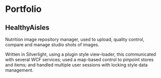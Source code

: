 # Portfolio

## HealthyAisles

Nutrition image repository manager, used to upload, quality control, compare and manage
studio shots of images.

Written in Silverlight, using a plugin style view-loader, this communicated with
several WCF services; used a map-based control to pinpoint stores and items; and handled
multiple user sessions with locking style data management.

